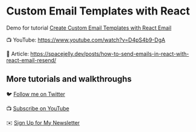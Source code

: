 # Custom Email Templates with React

Demo for tutorial [Create Custom Email Templates with React Email](https://www.youtube.com/watch?v=D4pS4b9-DgA)

📺 YouTube: https://www.youtube.com/watch?v=D4pS4b9-DgA

📝 Article: https://spacejelly.dev/posts/how-to-send-emails-in-react-with-react-email-resend/

## More tutorials and walkthroughs

🐦 [Follow me on Twitter](https://twitter.com/colbyfayock)

📺 [Subscribe on YouTube](https://www.youtube.com/colbyfayock)

✉️ [Sign Up for My Newsletter](https://colbyfayock.com/newsletter)
